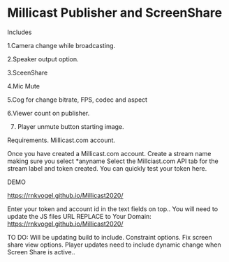 # Millicast Publisher and ScreenShare
Includes


1.Camera change while broadcasting.

2.Speaker output option.

3.SceenShare

4.Mic Mute

5.Cog for change bitrate, FPS, codec and aspect

6.Viewer count on publisher.

7. Player unmute button starting image.


Requirements.
Millicast.com account.

Once you have created a Millicast.com account.
Create a stream name making sure you select *anyname
Select the Millciast.com API tab for the stream label and token created.
You can quickly test your token here.

DEMO

https://rnkvogel.github.io/Millicast2020/

Enter your token and account id in the text fields on top..
You will need to update the JS files URL
REPLACE to Your Domain:  https://rnkvogel.github.io/Millicast2020/ 

TO DO:
Will be updating build to include.
Constraint options.
Fix screen share view options.
Player updates need to include dynamic change when Screen Share is active..


